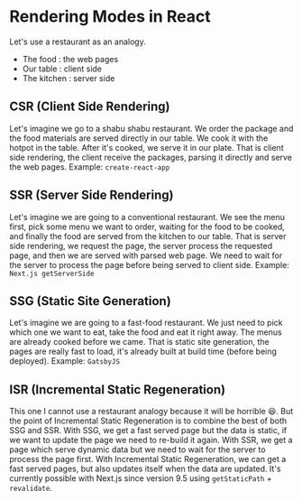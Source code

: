 # Rendering Modes in React

Let's use a restaurant as an analogy.
- The food    : the web pages
- Our table   : client side
- The kitchen : server side

## CSR (Client Side Rendering)
Let's imagine we go to a shabu shabu restaurant. We order the package and the food materials are served directly in our table. We cook it with the hotpot in the table. After it's cooked, we serve it in our plate. That is client side rendering, the client receive the packages, parsing it directly and serve the web pages. Example: `create-react-app`

## SSR (Server Side Rendering)
Let's imagine we are going to a conventional restaurant. We see the menu first, pick some menu we want to order, waiting for the food to be cooked, and finally the food are served from the kitchen to our table. That is server side rendering, we request the page, the server process the requested page, and then we are served with parsed web page. We need to wait for the server to process the page before being served to client side. Example: `Next.js getServerSide`

## SSG (Static Site Generation)
Let's imagine we are going to a fast-food restaurant. We just need to pick which one we want to eat, take the food and eat it right away. The menus are already cooked before we came. That is static site generation, the pages are really fast to load, it's already built at build time (before being deployed). Example: `GatsbyJS`

## ISR (Incremental Static Regeneration)
This one I cannot use a restaurant analogy because it will be horrible 😆. But the point of Incremental Static Regeneration is to combine the best of both SSG and SSR. With SSG, we get a fast served page but the data is static, if we want to update the page we need to re-build it again. With SSR, we get a page which serve dynamic data but we need to wait for the server to process the page first. With Incremental Static Regeneration, we can get a fast served pages, but also updates itself when the data are updated. It's currently possible with Next.js since version 9.5 using `getStaticPath` + `revalidate`.